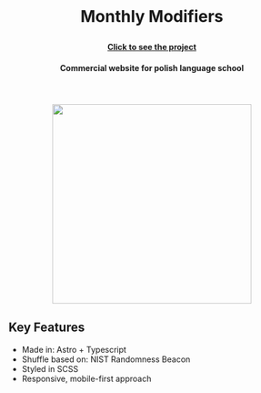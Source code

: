<h1 align="center">
  <br>
  <p>Monthly Modifiers</p>
<h4 align="center"> <a href="https://monthlymodifiers.com/" target="_blank">Click to see the project</a></h4>
  <h4 align="center">Commercial website for polish language school</h4>
  <br>
  <h4 align="center">
   <img src="https://github.com/user-attachments/assets/03c9ed3c-d778-44d5-8953-895c2211cf3a" width="350" h="auto"/>
    </h4>
</h1>
 

## Key Features

* Made in: Astro + Typescript
* Shuffle based on: NIST Randomness Beacon
* Styled in SCSS
* Responsive, mobile-first approach
